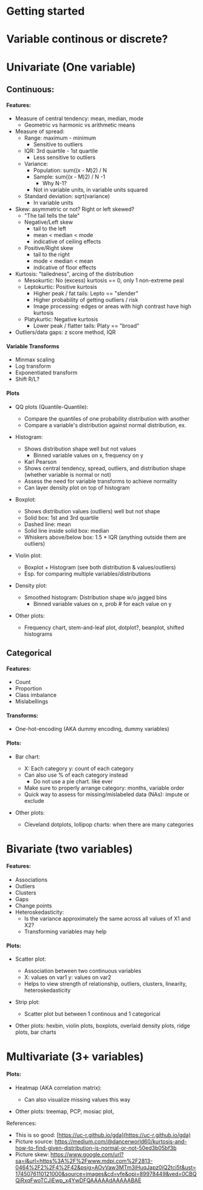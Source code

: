 
# Getting started
# Variable continous or discrete?

# Univariate (One variable)
## Continuous:

#### Features:
 - Measure of central tendency: mean, median, mode
    - Geometric vs harmonic vs arithmetic means
 - Measure of spread: 
    - Range: maximum - minimum
        - Sensitive to outliers
    - IQR: 3rd quartile - 1st quartile
        - Less sensitive to outliers
    - Variance: 
        - Population: sum((x - M)2) / N 
        - Sample: sum((x - M)2) / N -1
            - Why N-1? 
        - Not in variable units, in variable units squared
    - Standard deviation: sqrt(variance)
        - In variable units
 - Skew: asymmetric or not? Right or left skewed?
    - "The tail tells the tale"
    - Negative/Left skew
        - tail to the left
        - mean < median < mode 
        - indicative of ceiling effects
    - Positive/Right skew
        - tail to the right
        - mode < median < mean 
        - indicative of floor effects
 - Kurtosis: "tailedness", arcing of the distribution
     - Mesokurtic: No (excess) kurtosis == 0, only 1 non-extreme peal
     - Leptokurtic: Positive kurtosis
         - Higher peak / fat tails: Lepto == "slender"
         - Higher probability of getting outliers / risk
         - Image processing: edges or areas with high contrast have high 
           kurtosis
     - Platykurtic: Negative kurtosis
         - Lower peak / flatter tails: Platy == "broad"
 - Outliers/data gaps: z score method, IQR

#### Variable Transforms
 - Minmax scaling
 - Log transform
 - Exponentiated transform
 - Shift R/L?

#### Plots
 - QQ plots (Quantile-Quantile):
    - Compare the quantiles of one probability distribution with another
    - Compare a variable's distribution against normal distribution, ex.

 - Histogram:
     - Shows distribution shape well but not values
        - Binned variable values on x, frequency on y
     - Karl Pearson
     - Shows central tendency, spread, outliers, and distribution shape
         (whether variable is normal or not)
     - Assess the need for variable transforms to achieve normality
     - Can layer density plot on top of histogram

 - Boxplot:
    - Shows distribution values (outliers) well but not shape
    - Solid box: 1st and 3rd quartile
    - Dashed line: mean
    - Solid line inside solid box: median
    - Whiskers above/below box: 1.5 * IQR (anything outside them are outliers)

 - Violin plot:
    - Boxplot + Histogram (see both distribution & values/outliers)
    - Esp. for comparing multiple variables/distributions

 - Density plot:
    - Smoothed histogram: Distribution shape w/o jagged bins
        - Binned variable values on x, prob # for each value on y

 - Other plots:
    - Frequency chart, stem-and-leaf plot, dotplot?, beanplot, shifted histograms

## Categorical

#### Features:
 - Count
 - Proportion
 - Class imbalance
 - Mislabellings

#### Transforms:
 - One-hot-encoding (AKA dummy encoding, dummy variables)

#### Plots:
 - Bar chart:
    - X: Each category    y: count of each category
    - Can also use % of each category instead
        - Do not use a pie chart. like ever
    - Make sure to properly arrange category: months, variable order
    - Quick way to assess for missing/mislabeled data (NAs): impute or exclude

 - Other plots:
    - Cleveland dotplots, lollipop charts: when there are many categories


# Bivariate (two variables)
#### Features:
- Associations
- Outliers
- Clusters
- Gaps
- Change points
- Heteroskedasticity:
    - Is the variance approximately the same across all values of X1 and X2?
    - Transforming variables may help

#### Plots:
 - Scatter plot:
    - Association between two continuous variables
    - X: values on var1    y: values on var2
    - Helps to view strength of relationship, outliers, clusters, linearity,
      heteroskedasticity

 - Strip plot:
    - Scatter plot but between 1 continous and 1 categorical

 - Other plots: hexbin, violin plots, boxplots, overlaid density plots, ridge
   plots, bar charts

# Multivariate (3+ variables)
#### 

#### Plots:
 - Heatmap (AKA correlation matrix):
    - Can also visualize missing values this way

 - Other plots: treemap, PCP, mosiac plot, 



References:
 - This is so good: [https://uc-r.github.io/gda](https://uc-r.github.io/gda)
 - Picture source: https://medium.com/@dancerworld60/kurtosis-and-how-to-find-given-distribution-is-normal-or-not-50ed3b05bf3b
 - Picture skew: https://www.google.com/url?sa=i&url=https%3A%2F%2Fwww.mdpi.com%2F2813-0464%2F2%2F4%2F42&psig=AOvVaw3MTm3iHuqJapz0iQ2tcj5t&ust=1745076110121000&source=images&cd=vfe&opi=89978449&ved=0CBQQjRxqFwoTCJiEwp_x4YwDFQAAAAAdAAAAABAE
